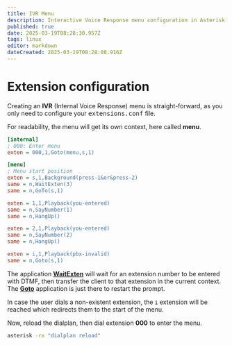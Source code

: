 ```yaml
---
title: IVR Menu
description: Interactive Voice Response menu configuration in Asterisk
published: true
date: 2025-03-19T08:28:30.957Z
tags: linux
editor: markdown
dateCreated: 2025-03-19T08:28:08.916Z
---
```


# Extension configuration

Creating an **IVR** (Internal Voice Response) menu is straight-forward, as you only need to configure your <kbd>extensions.conf</kbd> file.

For readability, the menu will get its own context, here called **menu**.

```ini
[internal]
; 000: Enter menu
exten = 000,1,Goto(menu,s,1)

[menu]
; Menu start position
exten = s,1,Background(press-1&or&press-2)
same = n,WaitExten(3)
same = n,GoTo(s,1)

exten = 1,1,Playback(you-entered)
same = n,SayNumber(1)
same = n,HangUp()

exten = 2,1,Playback(you-entered)
same = n,SayNumber(2)
same = n,HangUp()

exten = i,1,Playback(pbx-invalid)
same = n,Goto(s,1)
```

The application [**WaitExten**](https://docs.asterisk.org/Latest_API/API_Documentation/Dialplan_Applications/WaitExten/) will wait for an extension number to be entered with DTMF, then transfer the client to that extension in the current context. The [**Goto**](https://docs.asterisk.org/Latest_API/API_Documentation/Dialplan_Applications/Goto/) application is just there to restart the prompt.

In case the user dials a non-existent extension, the `i` extension will be reached which redirects them to the start of the menu.

Now, reload the dialplan, then dial extension **000** to enter the menu.

```bash
asterisk -rx "dialplan reload"
```

